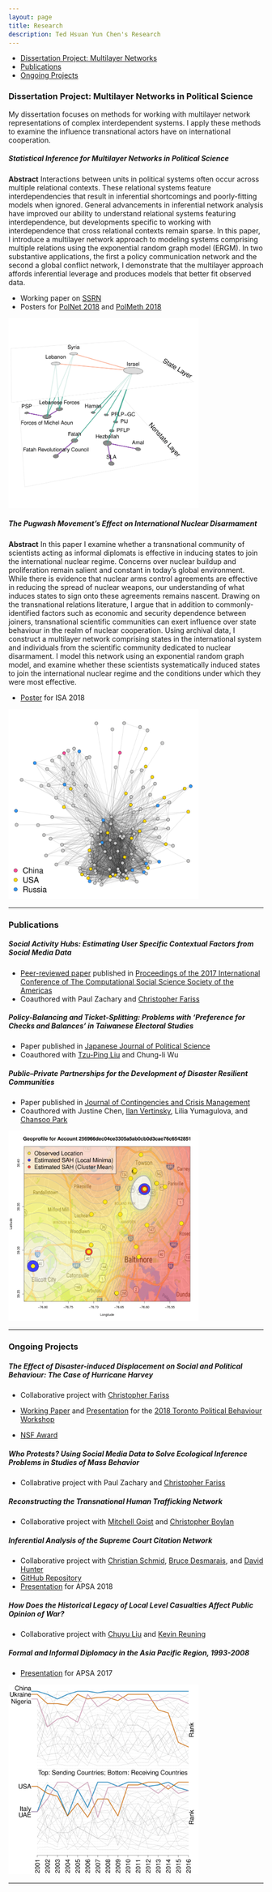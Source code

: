 ```yaml
---
layout: page
title: Research
description: Ted Hsuan Yun Chen's Research
---
```


<div class="navbar navbar-static-top">
    <div class="navbar-inner">
        <ul class="nav pull-right">
            <li><a href="#Dissertation">Dissertation Project: Multilayer Networks</a></li>
            <li><a href="#Publications">Publications</a></li>
            <li><a href="#Ongoing Projects">Ongoing Projects</a></li>
        </ul>
    </div>
</div>


### <a name="Dissertation"></a>Dissertation Project: Multilayer Networks in Political Science

My dissertation focuses on methods for working with multilayer network representations of complex interdependent systems. I apply these methods to examine the influence transnational actors have on international cooperation.

<div class="container-narrownomargin">
    <div class="row-fluid">
        <div class="span7">
		<h5>Statistical Inference for Multilayer Networks in Political Science</h5>
		<b>Abstract</b> Interactions between units in political systems often occur across multiple relational contexts. These relational systems feature interdependencies that result in inferential shortcomings and poorly-fitting models when ignored. General advancements in inferential network analysis have improved our ability to understand relational systems featuring interdependence, but developments specific to working with interdependence that cross relational contexts remain sparse. In this paper, I introduce a multilayer network approach to modeling systems comprising multiple relations using the exponential random graph model (ERGM). In two substantive applications, the first a policy communication network and the second a global conflict network, I demonstrate that the multilayer approach affords inferential leverage and produces models that better fit observed data.
			<ul>
             <li>Working paper on <a href="https://papers.ssrn.com/sol3/papers.cfm?abstract_id=3189835">SSRN</a></li>
             <li>Posters for <a href="{{ BASE_PATH }}/assets/posters/chen_multilayer_polnet2018.pdf">PolNet 2018</a> and <a href="{{ BASE_PATH }}/assets/posters/chen_multilayer_polmeth2018.pdf">PolMeth 2018</a></li>
			</ul>
        </div>
        <div class="span5">
            <img src="../assets/pics/multilayer_levant.png"
                  title="Multilayer Representation of the Post-Cold War Levantine Conflict Network" alt="Multilayer Representation of the Post-Cold War Levantine Conflict Network"/>
        </div>
    </div>
</div> 

<div class="container-narrownomargin">
    <div class="row-fluid">
        <div class="span7">
		<h5>The Pugwash Movement’s Effect on International Nuclear Disarmament</h5>
		<b>Abstract</b> In this paper I examine whether a transnational community of scientists acting as informal diplomats is effective in inducing states to join the international nuclear regime. Concerns over nuclear buildup and proliferation remain salient and constant in today’s global environment. While there is evidence that nuclear arms control agreements are effective in reducing the spread of nuclear weapons, our understanding of what induces states to sign onto these agreements remains nascent. Drawing on the transnational relations literature, I argue that in addition to commonly-identified factors such as economic and security dependence between joiners, transnational scientific communities can exert influence over state behaviour in the realm of nuclear cooperation. Using archival data, I construct a multilayer network comprising states in the international system and individuals from the scientific community dedicated to nuclear disarmament. I model this network using an exponential random graph model, and examine whether these scientists systematically induced states to join the international nuclear regime and the conditions under which they were most effective.
			<ul>
             <li><a href="{{ BASE_PATH }}/assets/posters/chen_pugwash_isa2018.pdf">Poster</a> for ISA 2018</li>
			</ul>
        </div>
        <div class="span5">
            <img src="../assets/pics/pugwash_scinet4.png"
                  title="Network of Pugwash Scientists from 1991-1996" alt="Network of Pugwash Scientists from 1991-1996"/>
        </div>
    </div>
</div> 


---
### <a name="Publications"></a>Publications

<div class="container-narrownomargin">
    <div class="row-fluid">
        <div class="span7">
		<h5>Social Activity Hubs: Estimating User Specific Contextual Factors from Social Media Data</h5>
			<ul>
             <li><a href="{{ BASE_PATH }}/assets/papers/(2017) Chen Zachary Fariss - Social Activity Hubs.pdf">Peer-reviewed paper</a> published in <a href="https://dl.acm.org/citation.cfm?id=3145606">Proceedings of the 2017 International Conference of The Computational Social Science Society of the Americas</a></li>
			 <li>Coauthored with Paul Zachary and <a href="http://cfariss.com/">Christopher Fariss</a></li>
			</ul>
		<h5>Policy-Balancing and Ticket-Splitting: Problems with ‘Preference for Checks and Balances’ in Taiwanese Electoral Studies</h5>
			<ul>
             <li>Paper published in <a href="https://www.cambridge.org/core/journals/japanese-journal-of-political-science/article/policybalancing-and-ticketsplitting-problems-with-preference-for-checks-and-balances-in-taiwanese-electoral-studies/3206097B92947CF4EF34026CDF174A70">Japanese Journal of Political Science</a></li>
			 <li>Coauthored with <a href="https://github.com/tzuliu">Tzu-Ping Liu</a> and Chung-li Wu</li>
			</ul>
		<h5>Public–Private Partnerships for the Development of Disaster Resilient Communities</h5>
			<ul>
             <li>Paper published in <a href="https://onlinelibrary.wiley.com/doi/abs/10.1111/1468-5973.12021">Journal of Contingencies and Crisis Management</a></li>
			 <li>Coauthored with Justine Chen, <a href="https://blogs.ubc.ca/ivertinsky/">Ilan Vertinsky</a>, Lilia Yumagulova, and <a href="http://www.business.mun.ca/why-us/meet-our-people/faculty-instructor-profiles/chansoo-park.php">Chansoo Park</a></li>
			</ul>
        </div>
        <div class="span5">
            <img src="../assets/pics/sah_gp.png"
                  title="Geoprofile for Twitter Account" alt="Geoprofile for Twitter Account"/>
        </div>
    </div>
</div> 

----

### <a name="Ongoing Projects"></a>Ongoing Projects

##### The Effect of Disaster-induced Displacement on Social and Political Behaviour: The Case of Hurricane Harvey
- Collaborative project with [Christopher Fariss](http://cfariss.com)

<ul><li><a href="{{ BASE_PATH }}/assets/papers/Chen Fariss - Disaster-induced Displacement.pdf">Working Paper</a> and <a href="{{ BASE_PATH }}/assets/presentations/chenfariss_harvey_tpbw2018.pdf">Presentation</a> for the <a href="https://rubenson.org/events/tpbw2018/">2018 Toronto Political Behaviour Workshop</a></li></ul>

- [NSF Award](https://www.nsf.gov/awardsearch/showAward?AWD_ID=1760644)

<div class="container-narrownomargin">
    <div class="row-fluid">
        <div class="span7">
		<h5>Who Protests? Using Social Media Data to Solve Ecological Inference Problems in Studies of Mass Behavior</h5>
			<ul>
			 <li>Collabrative project with Paul Zachary and <a href="http://cfariss.com/">Christopher Fariss</a></li>
			</ul>
		<h5>Reconstructing the Transnational Human Trafficking Network</h5>
			<ul>
			 <li>Collaborative project with <a href="https://mitchellgoist.github.io/">Mitchell Goist</a> and <a href="http://cboylan.com/">Christopher Boylan</a></li>
			</ul>
		<h5>Inferential Analysis of the Supreme Court Citation Network</h5>
			<ul>
		<li>Collaborative project with <a href="https://sites.psu.edu/cxs5700">Christian Schmid</a>, <a href="http://brucedesmarais.com">Bruce Desmarais</a>, and <a href="http://personal.psu.edu/drh20">David Hunter</a></li>
		<li><a href="https://github.com/desmarais-lab/Supreme_Court_Citation_Network">GitHub Repository</a></li>
		<li><a href="{{ BASE_PATH }}/assets/presentations/schmidetal_scc_apsa2018.pdf">Presentation</a> for APSA 2018</li>
			</ul>
		<h5>How Does the Historical Legacy of Local Level Casualties Affect Public Opinion of War?</h5>
			<ul>
             <li>Collaborative project with <a href="https://chuyuliu.weebly.com">Chuyu Liu</a> and <a href="http://www.kevinreuning.com/">Kevin Reuning</a></li>
			</ul>
		<h5>Formal and Informal Diplomacy in the Asia Pacific Region, 1993-2008</h5>
			<ul>
			<li><a href="{{ BASE_PATH }}/assets/presentations/chen_asiapacific_apsa2017.pdf">Presentation</a> for APSA 2017</li>
			</ul>
        </div>
        <div class="span5">
            <img src="../assets/pics/trafficking_centrality.png"
                  title="Worst Human Trafficking Offenders over Time." alt="Worst Human Trafficking Offenders over Time."/>
        </div>
    </div>
</div> 

---
